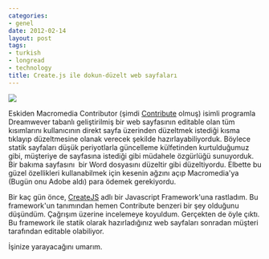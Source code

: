 ```yaml
---
categories:
- genel
date: 2012-02-14
layout: post
tags:
- turkish
- longread
- technology
title: Create.js ile dokun-düzelt web sayfaları
---
```


[![](/images/create.png)](http://createjs.org/create.png)

Eskiden Macromedia Contributor (şimdi [Contribute](http://www.adobe.com/products/contribute.html) olmuş) isimli programla Dreamwever tabanlı geliştirilmiş bir web sayfasının editable olan tüm kısımlarını kullanıcının direkt sayfa üzerinden düzeltmek istediği kısma tıklayıp düzeltmesine olanak verecek şekilde hazırlayabiliyorduk. Böylece statik sayfaları düşük periyotlarla güncelleme külfetinden kurtulduğumuz gibi, müşteriye de sayfasına istediği gibi müdahele özgürlüğü sunuyorduk. Bir bakıma sayfasını  bir Word dosyasını düzeltir gibi düzeltiyordu. Elbette bu güzel özellikleri kullanabilmek için kesenin ağzını açıp Macromedia'ya (Bugün onu Adobe aldı) para ödemek gerekiyordu. 

Bir kaç gün önce, [CreateJS](http://createjs.org/) adlı bir Javascript Framework'una rastladım. Bu framework'un tanımından hemen Contribute benzeri bir şey olduğunu düşündüm. Çağrışım üzerine incelemeye koyuldum. Gerçekten de öyle çıktı. Bu framework ile statik olarak hazırladığınız web sayfaları sonradan müşteri tarafından editable olabiliyor.

İşinize yarayacağını umarım.

